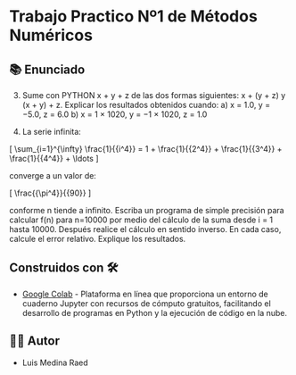 # Trabajo Practico Nº1 de Métodos Numéricos

## 📚 Enunciado

3) Sume con PYTHON x + y + z de las dos formas siguientes: x + (y + z) y (x + y) + z.
Explicar los resultados obtenidos cuando:
a) x = 1.0, y = −5.0, z = 6.0
b) x = 1 × 1020, y = −1 × 1020, z = 1.0

6) La serie infinita:

\[
\sum_{i=1}^{\infty} \frac{1}{{i^4}} = 1 + \frac{1}{{2^4}} + \frac{1}{{3^4}} + \frac{1}{{4^4}} + \ldots
\]

converge a un valor de:

\[
\frac{{\pi^4}}{{90}}
\]

conforme n tiende a infinito. Escriba un programa de simple precisión para calcular
f(n) para n=10000 por medio del cálculo de la suma desde i = 1 hasta 10000. Después
realice el cálculo en sentido inverso. En cada caso, calcule el error relativo. Explique
los resultados.

## Construidos con 🛠️

* [Google Colab](https://colab.research.google.com/?hl=es) - Plataforma en línea que proporciona un entorno de cuaderno Jupyter con recursos de cómputo gratuitos, facilitando el desarrollo de programas en Python y la ejecución de código en la nube.

## 👨‍💻 Autor

- Luis Medina Raed